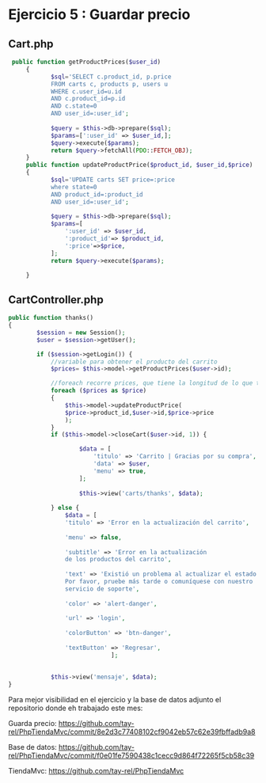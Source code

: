 # Ejercicio 5 : Guardar precio 

## Cart.php

```php
 public function getProductPrices($user_id)
	 {
			$sql='SELECT c.product_id, p.price 
			FROM carts c, products p, users u
            WHERE c.user_id=u.id 
            AND c.product_id=p.id 
            AND c.state=0 
            AND user_id=:user_id';
            
			$query = $this->db->prepare($sql);
			$params=[':user_id' => $user_id,];
			$query->execute($params);
			return $query->fetchAll(PDO::FETCH_OBJ);
	 }
	 public function updateProductPrice($product_id, $user_id,$price)
	 {
			$sql='UPDATE carts SET price=:price 
			where state=0 
			AND product_id=:product_id 
			AND user_id=:user_id';
			
			$query = $this->db->prepare($sql);
			$params=[
				':user_id' => $user_id,
				':product_id'=> $product_id,
				':price'=>$price,
			];
			return $query->execute($params);

	 }
```


## CartController.php
```php
public function thanks()
{
        $session = new Session();
        $user = $session->getUser();

		if ($session->getLogin()) {
			//variable para obtener el producto del carrito
			$prices= $this->model->getProductPrices($user->id);

			//foreach recorre prices, que tiene la longitud de lo que tenga carrito
			foreach ($prices as $price)
			{
				$this->model->updateProductPrice(
				$price->product_id,$user->id,$price->price
				);
			}
			if ($this->model->closeCart($user->id, 1)) {

					$data = [
						'titulo' => 'Carrito | Gracias por su compra',
						'data' => $user,
						'menu' => true,
					];
	 
					$this->view('carts/thanks', $data);
					
			} else {
				$data = [
				'titulo' => 'Error en la actualización del carrito',
				
				'menu' => false,
				
				'subtitle' => 'Error en la actualización 
				de los productos del carrito',
				
				'text' => 'Existió un problema al actualizar el estado del carrito. 
				Por favor, pruebe más tarde o comuníquese con nuestro 
				servicio de soporte',
				
				'color' => 'alert-danger',
				
				'url' => 'login',
				
				'colorButton' => 'btn-danger',
				
				'textButton' => 'Regresar',
							 ];
							 
	 
			$this->view('mensaje', $data);
}
```

Para mejor visibilidad en el ejercicio y la base de datos adjunto el repositorio donde eh trabajado este mes:

Guarda precio: 
https://github.com/tay-rel/PhpTiendaMvc/commit/8e2d3c77408102cf9042eb57c62e39fbffadb9a8

Base de datos: 
https://github.com/tay-rel/PhpTiendaMvc/commit/f0e01fe7590438c1cecc9d864f72265f5cb58c39

TiendaMvc:
https://github.com/tay-rel/PhpTiendaMvc
